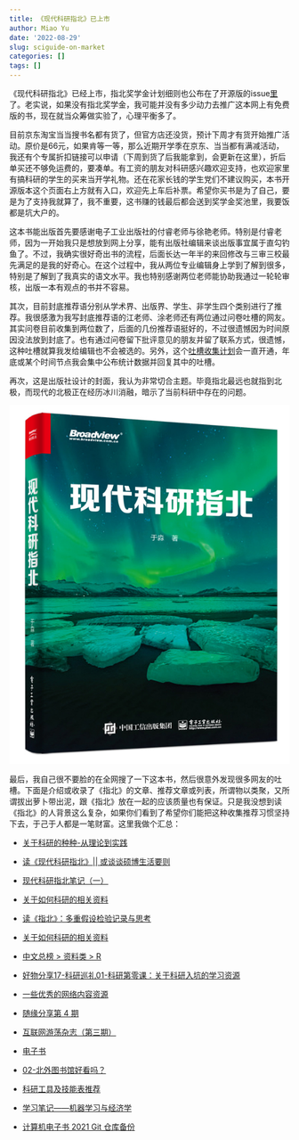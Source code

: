```yaml
---
title: 《现代科研指北》已上市
author: Miao Yu
date: '2022-08-29'
slug: sciguide-on-market
categories: []
tags: []
---
```


《现代科研指北》已经上市，指北奖学金计划细则也公布在了开源版的issue[里](https://github.com/yufree/sciguide/issues/13)了。老实说，如果没有指北奖学金，我可能并没有多少动力去推广这本网上有免费版的书，现在就当众筹做实验了，心理平衡多了。

目前京东淘宝当当搜书名都有货了，但官方店还没货，预计下周才有货开始推广活动。原价是66元，如果肯等一等，那么近期开学季在京东、当当都有满减活动，我还有个专属折扣链接可以申请（下周到货了后我能拿到，会更新在这里），折后单买还不够免运费的，要凑单。有工资的朋友对科研感兴趣欢迎支持，也欢迎家里有搞科研的学生的买来当开学礼物。还在花家长钱的学生党们不建议购买，本书开源版本这个页面右上方就有入口，欢迎先上车后补票。希望你买书是为了自己，要是为了支持我就算了，我不重要，这书赚的钱最后都会送到奖学金奖池里，我要饭都是坑大户的。

这本书能出版首先要感谢电子工业出版社的付睿老师与徐艳老师。特别是付睿老师，因为一开始我只是想放到网上分享，能有出版社编辑来谈出版事宜属于直勾钓鱼了。不过，我确实很好奇出书的流程，后面长达一年半的来回修改与三审三校最先满足的是我的好奇心。在这个过程中，我从两位专业编辑身上学到了解到很多，特别是了解到了我真实的语文水平。我也特别感谢两位老师能协助我通过一轮轮审核，出版一本有观点的书并不容易。

其次，目前封底推荐语分别从学术界、出版界、学生、非学生四个类别进行了推荐。我很感激为我写封底推荐语的江老师、涂老师还有两位通过问卷吐槽的网友。其实问卷目前收集到两位数了，后面的几份推荐语挺好的，不过很遗憾因为时间原因没法放到封底了。也有通过问卷留下批评意见的朋友并留了联系方式，很遗憾，这种吐槽就算我发给编辑也不会被选的。另外，这个[吐槽收集计划](https://wj.qq.com/s2/10408005/9374/)会一直开通，年底或某个时间节点我会集中公布统计数据并回复其中的吐槽。

再次，这是出版社设计的封面，我认为非常切合主题。毕竟指北最远也就指到北极，而现代的北极正在经历冰川消融，暗示了当前科研中存在的问题。

![](images/WechatIMG943.jpeg)

最后，我自己很不要脸的在全网搜了一下这本书，然后很意外发现很多网友的吐槽。下面是介绍或收录了《指北》的文章、推荐文章或列表，所谓物以类聚，又所谓拔出萝卜带出泥，跟《指北》放在一起的应该质量也有保证。只是我没想到读《指北》的人背景这么复杂，如果你们看到了希望你们能把这种收集推荐习惯坚持下去，于己于人都是一笔财富。这里我做个汇总：

- [关于科研的种种-从理论到实践](https://zhuanlan.zhihu.com/p/513765150)

- [读《现代科研指北》|| 或谈谈硕博生活要则](https://www.jianshu.com/p/8ea4bd7577c2)

- [现代科研指北笔记（一）](https://blog.csdn.net/mojujiang/article/details/110819846)

- [关于如何科研的相关资料](https://zxl19.github.io/academic-guide/)

- [读《指北》：多重假设检验记录与思考](https://shixiangwang.github.io/blog/multiple-stats-testing-and-thinking/)

- [关于如何科研的相关资料](https://zxl19.github.io/academic-guide/)

- [中文总榜 > 资料类 > R](https://github.com/Tirklee/GitHub-Chinese-Top-Charts/blob/4ddb578f1696f4160a2ec52cfe0a8081dcdc1f93/content/charts/overall/knowledge/R.md)

- [好物分享17-科研巡礼01-科研第零课：关于科研入坑的学习资源](https://cloud.tencent.com/developer/article/1920316)

- [一些优秀的网络内容资源](https://idushu.com/%E4%B8%80%E4%BA%9B%E4%BC%98%E7%A7%80%E7%9A%84%E7%BD%91%E7%BB%9C%E5%86%85%E5%AE%B9%E8%B5%84%E6%BA%90/)

- [随缘分享第 4 期](https://xuanwo.io/2021/01-share-with-luck-4th/)

- [互联网游荡杂志（第三期）](https://chowdera.com/2021/12/202112171111551186.html)

- [电子书](https://github.com/dingeral/net_note/blob/86e75b2f4a444413313ec01888ef0059d3215b72/docs/%E8%BD%A6%E5%BA%93/%E7%94%B5%E5%AD%90%E4%B9%A6.md)

- [02-北外图书馆好看吗？](https://github.com/mugpeng/second_brain/blob/48e29037131a8f5fb81116f6d73c5b39434922c3/docs/02-%E5%8C%97%E5%A4%96%E5%9B%BE%E4%B9%A6%E9%A6%86%E5%A5%BD%E7%9C%8B%E5%90%97%EF%BC%9F.md)

- [科研工具及技能表推荐](https://github.com/MLNBA-Lab/DataCollection2Public/blob/1ece83ca3d1e2009cc5c8c25b7cdf8100fae47bf/%E7%A7%91%E7%A0%94%E6%96%B9%E6%B3%95%E5%8F%8A%E5%B7%A5%E5%85%B7/%E7%A7%91%E7%A0%94%E5%B7%A5%E5%85%B7%E5%8F%8A%E6%8A%80%E8%83%BD%E8%A1%A8%E6%8E%A8%E8%8D%90.md)

- [学习笔记——机器学习与经济学](https://github.com/jmxsy2016/Data-Science-and-Economics/blob/aeebd1f13c4881fdd1d30222f9d1848c0c684a93/README.md)

- [计算机电子书 2021 Git 仓库备份](https://github.com/apachecn/it-ebooks-archive/blob/66a1d479215c0e325d5b86175996a7677d4ff19c/docs/it-ebooks-2021.md)


